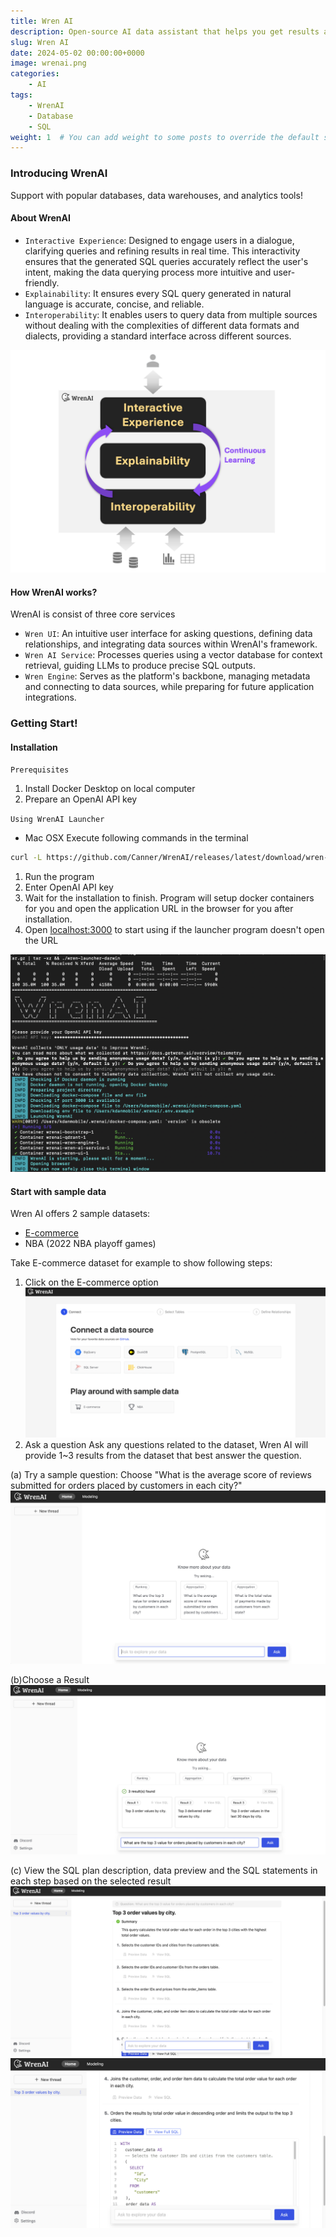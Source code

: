 ```yaml
---
title: Wren AI
description: Open-source AI data assistant that helps you get results and insights faster by asking questions without writing SQL 🐦
slug: Wren AI
date: 2024-05-02 00:00:00+0000
image: wrenai.png
categories:
    - AI
tags:
    - WrenAI
    - Database
    - SQL
weight: 1  # You can add weight to some posts to override the default sorting (date descending)
---
```

### Introducing WrenAI
Support with popular databases, data warehouses, and analytics tools!
#### About WrenAI
* `Interactive Experience`: Designed to engage users in a dialogue, clarifying queries and refining results in real time. This interactivity ensures that the generated SQL queries accurately reflect the user's intent, making the data querying process more intuitive and user-friendly.
* `Explainability`: It ensures every SQL query generated in natural language is accurate, concise, and reliable. 
* `Interoperability`: It enables users to query data from multiple sources without dealing with the complexities of different data formats and dialects, providing a standard interface across different sources.

![core design philosophies](1.png)

#### How WrenAI works?
WrenAI is consist of three core services
* `Wren UI`: An intuitive user interface for asking questions, defining data relationships, and integrating data sources within WrenAI's framework.
* `Wren AI Service`: Processes queries using a vector database for context retrieval, guiding LLMs to produce precise SQL outputs.
* `Wren Engine`: Serves as the platform's backbone, managing metadata and connecting to data sources, while preparing for future application integrations.

### Getting Start!
#### Installation
`Prerequisites`
1. Install Docker Desktop on local computer
2. Prepare an OpenAI API key

`Using WrenAI Launcher`
* Mac OSX
Execute following commands in the terminal
``` bash
curl -L https://github.com/Canner/WrenAI/releases/latest/download/wren-launcher-darwin.tar.gz | tar -xz && ./wren-launcher-darwin
```

1. Run the program
2. Enter OpenAI API key
3. Wait for the installation to finish.
Program will setup docker containers for you and open the application URL in the browser for you after installation.
4. Open [localhost:3000](http://localhost:3000) to start using if the launcher program doesn't open the URL 

![getting start](start.png)

#### Start with sample data
Wren AI offers 2 sample datasets:
* [E-commerce](https://www.kaggle.com/datasets/olistbr/brazilian-ecommerce)
* NBA (2022 NBA playoff games)

Take E-commerce dataset for example to show following steps:
1. Click on the E-commerce option
![start](2.png)
2. Ask a question
Ask any questions related to the dataset, Wren AI will provide 1~3 results from the dataset that best answer the question.

(a) Try a sample question:
Choose "What is the average score of reviews submitted for orders placed by customers in each city?"
![sample question](3.png)

(b)Choose a Result
![choose the 1st result](4.png)

(c)
View the SQL plan description, data preview and the SQL statements in each step based on the selected result
![result](5.png)
![result](6.png)


